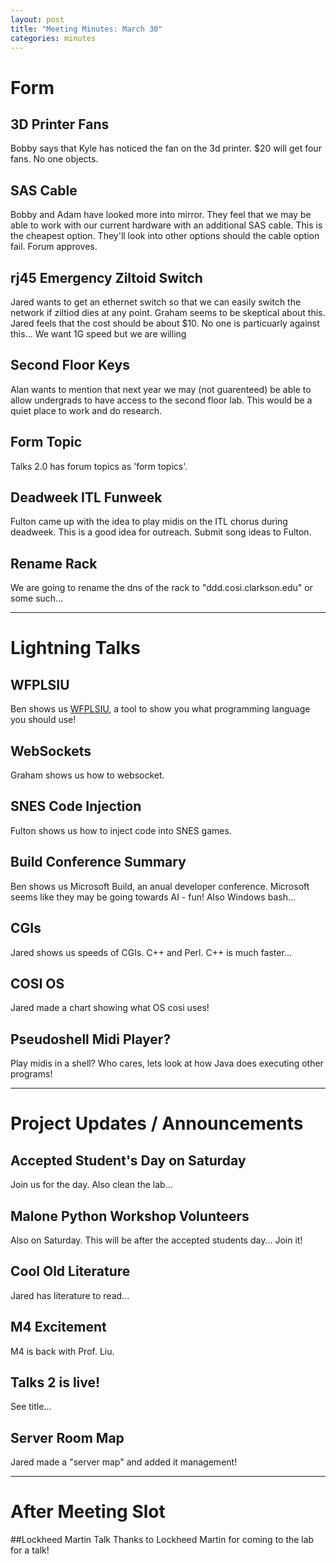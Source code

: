 ```yaml
---
layout: post
title: "Meeting Minutes: March 30"
categories: minutes
---
```


# Form

## 3D Printer Fans
Bobby says that Kyle has noticed the fan on the 3d printer. $20 will get four fans. No one objects.

## SAS Cable
Bobby and Adam have looked more into mirror. They feel that we may be able to work with our current 
hardware with an additional SAS cable. This is the cheapest option. They'll look into other options 
should the cable option fail. Forum approves.

## rj45 Emergency Ziltoid Switch
Jared wants to get an ethernet switch so that we can easily switch the network if ziltiod dies at 
any point. Graham seems to be skeptical about this. Jared feels that the cost should be about $10. 
No one is particuarly against this... We want 1G speed but we are willing 

## Second Floor Keys
Alan wants to mention that next year we may (not guarenteed) be able to allow undergrads to have 
access to the second floor lab. This would be a quiet place to work and do research.

## Form Topic
Talks 2.0 has forum topics as 'form topics'.

## Deadweek ITL Funweek
Fulton came up with the idea to play midis on the ITL chorus during deadweek. This is a good idea 
for outreach. Submit song ideas to Fulton.

## Rename Rack
We are going to rename the dns of the rack to "ddd.cosi.clarkson.edu" or some such...

---

# Lightning Talks

## WFPLSIU
Ben shows us [WFPLSIU](wfplsiu.com), a tool to show you what programming language you should use!

## WebSockets
Graham shows us how to websocket.

## SNES Code Injection
Fulton shows us how to inject code into SNES games.

## Build Conference Summary
Ben shows us Microsoft Build, an anual developer conference. Microsoft seems like they may be going 
towards AI - fun! Also Windows bash...

## CGIs
Jared shows us speeds of CGIs. C++ and Perl. C++ is much faster...

## COSI OS
Jared made a chart showing what OS cosi uses!

## Pseudoshell Midi Player?
Play midis in a shell? Who cares, lets look at how Java does executing other programs!

 ---

# Project Updates / Announcements

## Accepted Student's Day on Saturday
Join us for the day. Also clean the lab...

## Malone Python Workshop Volunteers
Also on Saturday. This will be after the accepted students day... Join it!

## Cool Old Literature
Jared has literature to read...

## M4 Excitement
M4 is back with Prof. Liu.

## Talks 2 is live!
See title...

## Server Room Map
Jared made a "server map" and added it management!

---

# After Meeting Slot

##Lockheed Martin Talk
Thanks to Lockheed Martin for coming to the lab for a talk!
